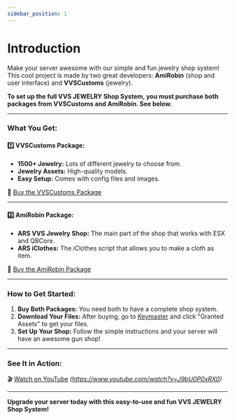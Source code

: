 ```yaml
---
sidebar_position: 1
---
```


# Introduction

Make your server awesome with our simple and fun jewelry shop system! This cool project is made by two great developers: **AmiRobin** (shop and user interface) and **VVSCustoms** (jewelry).

**To set up the full VVS JEWELRY Shop System, you must purchase both packages from VVSCustoms and AmiRobin. See below.**

---

### **What You Get:**

#### **:one: VVSCustoms Package:**
- **1500+ Jewelry:** Lots of different jewelry to choose from.
- **Jewelry Assets:** High-quality models.
- **Easy Setup:** Comes with config files and images.

:link: [Buy the VVSCustoms Package](https://vvscustoms.tebex.io/package/6546212)

---

#### **:two: AmiRobin Package:**
- **ARS VVS Jewelry Shop:** The main part of the shop that works with ESX and QBCore.
- **ARS iClothes:** The iClothes script that allows you to make a cloth as item.

:link: [Buy the AmiRobin Package](https://amirobin.tebex.io/package/5323401)

---

### **How to Get Started:**
1. **Buy Both Packages:** You need both to have a complete shop system.
2. **Download Your Files:** After buying, go to [Keymaster](https://keymaster.fivem.net/) and click "Granted Assets" to get your files.
3. **Set Up Your Shop:** Follow the simple instructions and your server will have an awesome gun shop!

---

### **See It in Action:**
:clapper: [Watch on YouTube](#) *(https://www.youtube.com/watch?v=J9bU0P0xRX0)*

---

**Upgrade your server today with this easy-to-use and fun VVS JEWELRY Shop System!**
